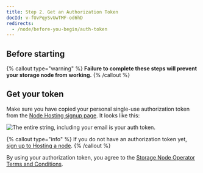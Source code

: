 ```yaml
---
title: Step 2. Get an Authorization Token
docId: v-fUvPqySvUwTMF-od6hD
redirects:
  - /node/before-you-begin/auth-token
---
```


## Before starting

[](docId:hbCGTv1ZLLR2-kpSaGEXw)

{% callout type="warning"  %}
**Failure to complete these steps will prevent your storage node from working.**
{% /callout %}

## Get your token

Make sure you have copied your personal single-use authorization token from the [Node Hosting signup page](https://www.storj.io/host-a-node). It looks like this:

![The entire string, including your email is your auth token.](https://link.storjshare.io/raw/jua7rls6hkx5556qfcmhrqed2tfa/docs/images/jKgCrF0NC1sP8vXkcW8e4_screen-shot-2022-05-26-at-113436-am.png)

{% callout type="info"  %}
If you do not have an authorization token yet, [sign up to Hosting a node](https://registration.storj.io).
{% /callout %}

By using your authorization token, you agree to the [Storage Node Operator Terms and Conditions](https://storj.io/storj-operator-terms).

